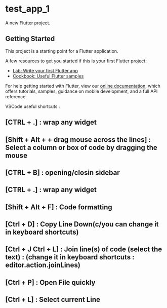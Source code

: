 # test_app_1

A new Flutter project.

## Getting Started

This project is a starting point for a Flutter application.

A few resources to get you started if this is your first Flutter project:

- [Lab: Write your first Flutter app](https://flutter.dev/docs/get-started/codelab)
- [Cookbook: Useful Flutter samples](https://flutter.dev/docs/cookbook)

For help getting started with Flutter, view our
[online documentation](https://flutter.dev/docs), which offers tutorials,
samples, guidance on mobile development, and a full API reference.

VSCode useful shortcuts :
## [CTRL + .] : wrap any widget 
## [Shift + Alt + + drag mouse across the lines] : Select a column or box of code by dragging the mouse
## [CTRL + B] : opening/closin sidebar
## [CTRL + .] : wrap any widget 
## [Shift + Alt + F] : Code formatting
## [Ctrl + D] : Copy Line Down(c/you can change it in keyboard shortcuts)
## [Ctrl + J Ctrl + L] : Join line(s) of code (select the text) : (change it in keyboard shortcuts : editor.action.joinLines) 
## [Ctrl + P] : Open File quickly
## [Ctrl + L] : Select current Line
